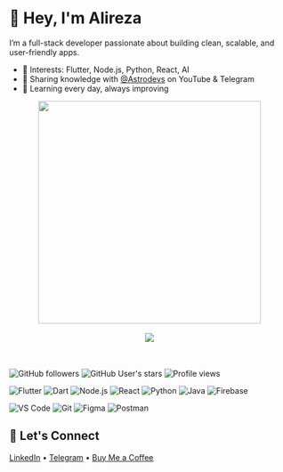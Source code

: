 # 👋 Hey, I'm Alireza

I’m a full-stack developer passionate about building clean, scalable, and user-friendly apps.

- 🧠 Interests: Flutter, Node.js, Python, React, AI
- 📢 Sharing knowledge with <a href="https://github.com/AstroDevs-Team">@Astrodevs<a/> on YouTube & Telegram
- 🌱 Learning every day, always improving

<div style="text-align: center">
  <img src="https://github-readme-stats.vercel.app/api?username=itisalireza&count_private=true&show_icons=true&theme=prussian" width="400">
<br /><br />
  <img src="https://github-readme-stats.vercel.app/api/top-langs/?username=itisalireza&hide=php&title_color=ffffff&text_color=c9cacc&icon_color=4AB197&bg_color=1A2B34" />
</div>

<br /><br />
![GitHub followers](https://img.shields.io/github/followers/itisalireza?label=Follow&style=for-the-badge)
![GitHub User's stars](https://img.shields.io/github/stars/itisalireza?style=for-the-badge)
![Profile views](https://komarev.com/ghpvc/?username=itisalireza&style=for-the-badge)


![Flutter](https://img.shields.io/badge/Flutter-02569B?style=for-the-badge&logo=flutter&logoColor=white)
![Dart](https://img.shields.io/badge/Dart-0175C2?style=for-the-badge&logo=dart&logoColor=white)
![Node.js](https://img.shields.io/badge/Node.js-339933?style=for-the-badge&logo=nodedotjs&logoColor=white)
![React](https://img.shields.io/badge/React-20232A?style=for-the-badge&logo=react&logoColor=61DAFB)
![Python](https://img.shields.io/badge/Python-3776AB?style=for-the-badge&logo=python&logoColor=white)
![Java](https://img.shields.io/badge/Java-ED8B00?style=for-the-badge&logo=openjdk&logoColor=white)
![Firebase](https://img.shields.io/badge/Firebase-FFCA28?style=for-the-badge&logo=firebase&logoColor=black)


![VS Code](https://img.shields.io/badge/VSCode-007ACC?style=for-the-badge&logo=visual-studio-code&logoColor=white)
![Git](https://img.shields.io/badge/Git-F05032?style=for-the-badge&logo=git&logoColor=white)
![Figma](https://img.shields.io/badge/Figma-000000?style=for-the-badge&logo=figma&logoColor=white)
![Postman](https://img.shields.io/badge/Postman-FF6C37?style=for-the-badge&logo=postman&logoColor=white)


## 🚀 Let's Connect
[LinkedIn](https://linkedin.com/in/alireza-shirzad) • [Telegram](https://t.me/astrodevs_community) • [Buy Me a Coffee](https://buymeacoffee.com/astrodevs)
